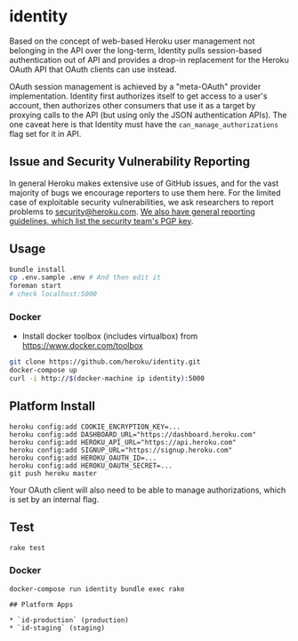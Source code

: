 # identity

Based on the concept of web-based Heroku user management not belonging in the API over the long-term, Identity pulls session-based authentication out of API and provides a drop-in replacement for the Heroku OAuth API that OAuth clients can use instead.

OAuth session management is achieved by a "meta-OAuth" provider implementation. Identity first authorizes itself to get access to a user's account, then authorizes other consumers that use it as a target by proxying calls to the API (but using only the JSON authentication APIs). The one caveat here is that Identity must have the `can_manage_authorizations` flag set for it in API.

## Issue and Security Vulnerability Reporting

In general Heroku makes extensive use of GitHub issues, and for the
vast majority of bugs we encourage reporters to use them here.  For
the limited case of exploitable security vulnerabilities, we ask
researchers to report problems to security@heroku.com.
[We also have general reporting guidelines, which list the security team's PGP key](https://www.heroku.com/policy/security#vuln_report).

## Usage

``` bash
bundle install
cp .env.sample .env # And then edit it
foreman start
# check localhost:5000
```

### Docker

* Install docker toolbox (includes virtualbox) from https://www.docker.com/toolbox

```bash
git clone https://github.com/heroku/identity.git
docker-compose up
curl -i http://$(docker-machine ip identity):5000
```

## Platform Install

```
heroku config:add COOKIE_ENCRYPTION_KEY=...
heroku config:add DASHBOARD_URL="https://dashboard.heroku.com"
heroku config:add HEROKU_API_URL="https://api.heroku.com"
heroku config:add SIGNUP_URL="https://signup.heroku.com"
heroku config:add HEROKU_OAUTH_ID=...
heroku config:add HEROKU_OAUTH_SECRET=...
git push heroku master
```

Your OAuth client will also need to be able to manage authorizations, which is set by an internal flag.

## Test

``` bash
rake test
```

### Docker

```
docker-compose run identity bundle exec rake

## Platform Apps

* `id-production` (production)
* `id-staging` (staging)
